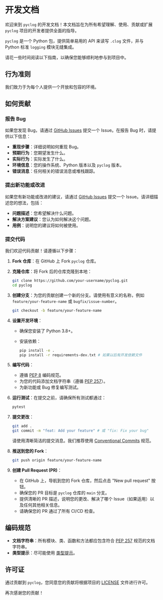 # 开发文档

欢迎来到 `pyclog` 的开发文档！本文档旨在为所有希望理解、使用、贡献或扩展 `pyclog` 项目的开发者提供全面的指导。

`pyclog` 是一个 Python 包，提供简单易用的 API 来读写 `.clog` 文件，并与 Python 标准 `logging` 模块无缝集成。

请花一些时间阅读以下指南，以确保您能够顺利地参与到项目中。

## 行为准则

我们致力于为每个人提供一个开放和包容的环境。

## 如何贡献

### 报告 Bug

如果您发现 Bug，请通过 [GitHub Issues](https://github.com/Akanyi/pyclog/issues) 提交一个 Issue。在报告 Bug 时，请提供以下信息：

* **重现步骤**：详细说明如何重现 Bug。
* **预期行为**：您期望发生什么。
* **实际行为**：实际发生了什么。
* **环境信息**：您的操作系统、Python 版本以及 `pyclog` 版本。
* **错误消息**：任何相关的错误消息或堆栈跟踪。

### 提出新功能或改进

如果您有新功能或改进的建议，请通过 [GitHub Issues](https://github.com/Akanyi/pyclog/issues) 提交一个 Issue。请详细描述您的想法，包括：

* **问题描述**：您希望解决什么问题。
* **解决方案建议**：您认为如何解决这个问题。
* **用例**：说明您的建议将如何被使用。

### 提交代码

我们欢迎代码贡献！请遵循以下步骤：

1. **Fork 仓库**：在 GitHub 上 Fork `pyclog` 仓库。
2. **克隆仓库**：将 Fork 后的仓库克隆到本地：

    ```bash
    git clone https://github.com/your-username/pyclog.git
    cd pyclog
    ```

3. **创建分支**：为您的贡献创建一个新的分支。请使用有意义的名称，例如 `feature/your-feature-name` 或 `bugfix/issue-number`。

    ```bash
    git checkout -b feature/your-feature-name
    ```

4. **设置开发环境**：
    * 确保您安装了 Python 3.8+。
    * 安装依赖：

        ```bash
        pip install -e .
        pip install -r requirements-dev.txt # 如果以后有开发依赖文件
        ```

5. **编写代码**：
    * 遵循 [PEP 8](https://www.python.org/dev/peps/pep-0008/) 编码规范。
    * 为您的代码添加文档字符串（遵循 [PEP 257](https://www.python.org/dev/peps/pep-0257/)）。
    * 为新功能或 Bug 修复编写测试。
6. **运行测试**：在提交之前，请确保所有测试都通过：

    ```bash
    pytest
    ```

7. **提交更改**：

    ```bash
    git add .
    git commit -m "feat: Add your feature" # 或 "fix: Fix your bug"
    ```

    请使用清晰简洁的提交消息。我们推荐使用 [Conventional Commits](https://www.conventionalcommits.org/en/v1.0.0/) 规范。
8. **推送到您的 Fork**：

    ```bash
    git push origin feature/your-feature-name
    ```

9. **创建 Pull Request (PR)**：

    * 在 GitHub 上，导航到您的 Fork 仓库，然后点击 "New pull request" 按钮。
    * 确保您的 PR 目标是 `pyclog` 仓库的 `main` 分支。
    * 提供清晰的 PR 描述，说明您的更改、解决了哪个 Issue（如果适用）以及任何其他相关信息。
    * 请确保您的 PR 通过了所有 CI/CD 检查。

## 编码规范

* **文档字符串**：所有模块、类、函数和方法都应包含符合 [PEP 257](https://www.python.org/dev/peps/pep-0257/) 规范的文档字符串。
* **类型提示**：尽可能使用 [类型提示](https://docs.python.org/3/library/typing.html)。

## 许可证

通过贡献到 `pyclog`，您同意您的贡献将根据项目的 [LICENSE](LICENSE) 文件进行许可。

再次感谢您的贡献！
